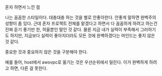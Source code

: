 혼자 하면서 느낀 점

나는 꼼꼼한 스타일이다. 대충대충 하는 것을 별로 안좋아한다. 안좋게 말하면 완벽주의 성향이 좀 있다. 근데 혼자 프로젝트 전체를 맡겠다고 하면서 다 꼼꼼하게 하려고 하는건 진짜 듣기 좋기만 한, 허울뿐인 말인 것 같다. 물론 지금 내가 실력이 부족해서 그러하기도 하지만, 지금보다 실력이 좋아지더라도 모든 것에 완벽하겠다는 마인드는 좋지 않은 것 같다.

중요한 것과 중요하지 않은 것을 구분해야 한다.

예를 들어, host에서 awsvpc로 옮기는 것은 우선순위에서 밀린다. 이거 완벽하게 하려고 하면, 다른 걸 못한다.